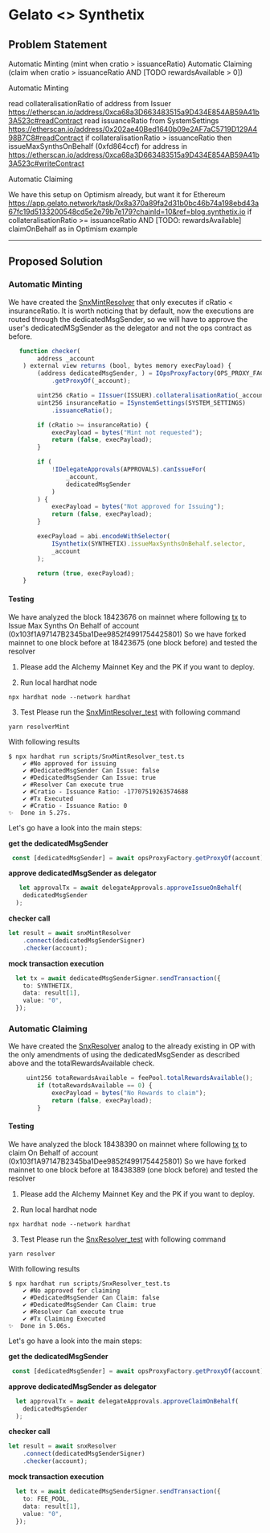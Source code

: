 # Gelato <> Synthetix

## Problem Statement

Automatic Minting (mint when cratio > issuanceRatio)
Automatic Claiming (claim when cratio > issuanceRatio AND [TODO rewardsAvailable > 0])
 
Automatic Minting

read collateralisationRatio of address from Issuer https://etherscan.io/address/0xca68a3D663483515a9D434E854AB59A41b3A523c#readContract
read issuanceRatio from SystemSettings https://etherscan.io/address/0x202ae40Bed1640b09e2AF7aC5719D129A498B7C8#readContract
if  collateralisationRatio > issuanceRatio then
issueMaxSynthsOnBehalf (0xfd864ccf)  for address in https://etherscan.io/address/0xca68a3D663483515a9D434E854AB59A41b3A523c#writeContract 


Automatic Claiming


We have this setup on Optimism already, but want it for Ethereum https://app.gelato.network/task/0x8a370a89fa2d31b0bc46b74a198ebd43a67fc19d5133200548cd5e2e79b7e179?chainId=10&ref=blog.synthetix.io
if  collateralisationRatio >= issuanceRatio  AND [TODO: rewardsAvailable]
claimOnBehalf as in Optimism example

---

## Proposed Solution

### Automatic Minting

We have created the [SnxMintResolver](./contracts/SnxMintResolver.sol) that only executes if cRatio < insuranceRatio. It is worth noticing that by default, now the executions are routed through the dedicatedMsgSender, so we will have to approve the user's dedicatedMSgSender as the delegator and not the ops contract as before.

```typescript
   function checker(
        address _account
    ) external view returns (bool, bytes memory execPayload) {
        (address dedicatedMsgSender, ) = IOpsProxyFactory(OPS_PROXY_FACTORY)
            .getProxyOf(_account);

        uint256 cRatio = IIssuer(ISSUER).collateralisationRatio(_account);
        uint256 insuranceRatio = ISynstemSettings(SYSTEM_SETTINGS)
            .issuanceRatio();

        if (cRatio >= insuranceRatio) {
            execPayload = bytes("Mint not requested");
            return (false, execPayload);
        }

        if (
            !IDelegateApprovals(APPROVALS).canIssueFor(
                _account,
                dedicatedMsgSender
            )
        ) {
            execPayload = bytes("Not approved for Issuing");
            return (false, execPayload);
        }

        execPayload = abi.encodeWithSelector(
            ISynthetix(SYNTHETIX).issueMaxSynthsOnBehalf.selector,
            _account
        );

        return (true, execPayload);
    }
```

#### Testing

We have analyzed the block 18423676 on mainnet where following [tx](https://etherscan.io/tx/0x0313587fa285937ebb322ad40dc464123d2272d37b6d6b81b08b3caad5dd9989) to Issue Max Synths On Behalf of account (0x103f1A97147B2345ba1Dee9852f4991754425801)
So we have forked mainnet to one block before at 18423675 (one block before) and tested the resolver

1) Please add the Alchemy Mainnet Key and the PK if you want to deploy.

2) Run local hardhat node

```
npx hardhat node --network hardhat
```

3) Test
Please run the [SnxMintResolver_test](./scripts/SnxMintResolver_test.ts) with following command

```
yarn resolverMint
```
With following results
```shell
$ npx hardhat run scripts/SnxMintResolver_test.ts
    ✔ #No approved for issuing
    ✔ #DedicatedMsgSender Can Issue: false
    ✔ #DedicatedMsgSender Can Issue: true
    ✔ #Resolver Can execute true
    ✔ #Cratio - Issuance Ratio: -17707519263574688
    ✔ #Tx Executed
    ✔ #Cratio - Issuance Ratio: 0
✨  Done in 5.27s.
```
Let's go have a look into the main steps:

**get the dedicatedMsgSender**
```typescript
 const [dedicatedMsgSender] = await opsProxyFactory.getProxyOf(account);
```

**approve dedicatedMsgSender as delegator**
```typescript
   let approvalTx = await delegateApprovals.approveIssueOnBehalf(
    dedicatedMsgSender
  );
```

**checker call**
```typescript
let result = await snxMintResolver
    .connect(dedicatedMsgSenderSigner)
    .checker(account);
```

**mock transaction execution**
```typescript
  let tx = await dedicatedMsgSenderSigner.sendTransaction({
    to: SYNTHETIX,
    data: result[1],
    value: "0",
  });
```

### Automatic Claiming

We have created the [SnxResolver](./contracts/SnxResolver.sol) analog to the already existing in OP with the only amendments of using the dedicatedMsgSender as described above and the totalRewardsAvailable check.

```typescript
     uint256 totaRewardsAvailable = feePool.totalRewardsAvailable();
        if (totaRewardsAvailable == 0) {
            execPayload = bytes("No Rewards to claim");
            return (false, execPayload);
        }
```

#### Testing

We have analyzed the block 18438390 on mainnet where following [tx](https://etherscan.io/tx/0x41b080fbb5d2649901d42726257792b27a705d786529932434655feea754ac0f) to claim On Behalf of account (0x103f1A97147B2345ba1Dee9852f4991754425801)
So we have forked mainnet to one block before at 18438389 (one block before) and tested the resolver

1) Please add the Alchemy Mainnet Key and the PK if you want to deploy.

2) Run local hardhat node

```
npx hardhat node --network hardhat
```

3)  Test
Please run the [SnxResolver_test](./scripts/SnxResolver_test.ts) with following command

```
yarn resolver
```
With following results
```shell
$ npx hardhat run scripts/SnxResolver_test.ts
    ✔ #No approved for claiming
    ✔ #DedicatedMsgSender Can Claim: false
    ✔ #DedicatedMsgSender Can Claim: true
    ✔ #Resolver Can execute true
    ✔ #Tx Claiming Executed
✨  Done in 5.06s.
```
Let's go have a look into the main steps:

**get the dedicatedMsgSender**
```typescript
 const [dedicatedMsgSender] = await opsProxyFactory.getProxyOf(account);
```

**approve dedicatedMsgSender as delegator**
```typescript
  let approvalTx = await delegateApprovals.approveClaimOnBehalf(
    dedicatedMsgSender
  );
```

**checker call**
```typescript
let result = await snxResolver
    .connect(dedicatedMsgSenderSigner)
    .checker(account);
```

**mock transaction execution**
```typescript
  let tx = await dedicatedMsgSenderSigner.sendTransaction({
    to: FEE_POOL,
    data: result[1],
    value: "0",
  });

```


